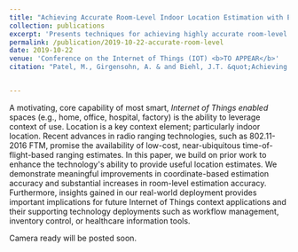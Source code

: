 ```yaml
---
title: "Achieving Accurate Room-Level Indoor Location Estimation with Emerging IoT Networks"
collection: publications
excerpt: 'Presents techniques for achieving highly accurate room-level location estimation using existing, IoT networks.  Presents a comparison of widely used BLE-based techniques and emerging Wi-Fi RTT techniques.'
permalink: /publication/2019-10-22-accurate-room-level
date: 2019-10-22
venue: 'Conference on the Internet of Things (IOT) <b>TO APPEAR</b>'
citation: "Patel, M., Girgensohn, A. & and Biehl, J.T. &quot;Achieving Accurate Room-Level Indoor Location Estimation with Emerging IoT Networks,&quot; <i>TO APPEAR In Proceedings of the 8th International Conference on the Internet of Things (IOT '19)</i>, Bilbao, 2019."


---
```

A motivating, core capability of most smart, <i>Internet of Things enabled</i> spaces (e.g., home, office, hospital, factory) is the ability to leverage context of use.  Location is a key context element; particularly indoor location. Recent advances in radio ranging technologies, such as 802.11-2016 FTM, promise the availability of low-cost, near-ubiquitous time-of-flight-based ranging estimates. In this paper, we build on prior work to enhance the technology's ability to provide useful location estimates. We demonstrate meaningful improvements in coordinate-based estimation accuracy and substantial increases in room-level estimation accuracy. Furthermore, insights gained in our real-world deployment provides important implications for future Internet of Things context applications and their supporting technology deployments such as workflow management, inventory control, or healthcare information tools.


<!-- DOI: [10.1109/IPIN.2018.8533758](https://doi.org/10.1109/IPIN.2018.8533758)-->

Camera ready will be posted soon.
